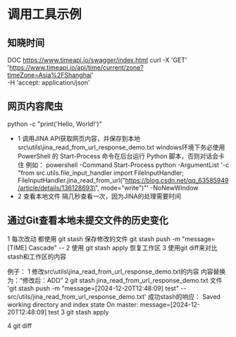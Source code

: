 # 调用工具示例
## 知晓时间
DOC https://www.timeapi.io/swagger/index.html
curl -X 'GET' \
  'https://www.timeapi.io/api/time/current/zone?timeZone=Asia%2FShanghai' \
  -H 'accept: application/json'

## 网页内容爬虫
python -c "print('Hello, World!')"
- 1 调用JINA API获取网页内容，并保存到本地 src\utils\jina_read_from_url_response_demo.txt
windows环境下务必使用 PowerShell 的 Start-Process 命令在后台运行 Python 脚本，否则对话会卡住
例如：
powershell -Command Start-Process python -ArgumentList '-c "from src.utils.file_input_handler import FileInputHandler; FileInputHandler.jina_read_from_url(\"https://blog.csdn.net/qq_63585949/article/details/136128693\", mode=\"write\")"' -NoNewWindow
- 2 查看本地文件
隔几秒查看一次，因为JINA的处理需要时间

## 通过Git查看本地未提交文件的历史变化
1 每次改动 都使用 git stash 保存修改的文件
git stash push -m "message=[TIME] Cascade" -- <FILE RELATIVE PATH>
2 使用 git stash apply 恢复工作区
3 使用git diff来对比stash和工作区的内容

例子：
1 修改src\utils\jina_read_from_url_response_demo.txt的内容
    内容替换为：“修改后：ADD”
2 git stash jina_read_from_url_response_demo.txt 文件
    'git stash push -m "message=[2024-12-20T12:48:09] test" -- src/utils/jina_read_from_url_response_demo.txt'
    成功stash的响应：
    Saved working directory and index state On master: message=[2024-12-20T12:48:09] test
3 git stash apply
    
4 git diff